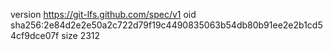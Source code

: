 version https://git-lfs.github.com/spec/v1
oid sha256:2e84d2e2e50a2c722d79f19c4490835063b54db80b91ee2e2b1cd54cf9dce07f
size 2312
